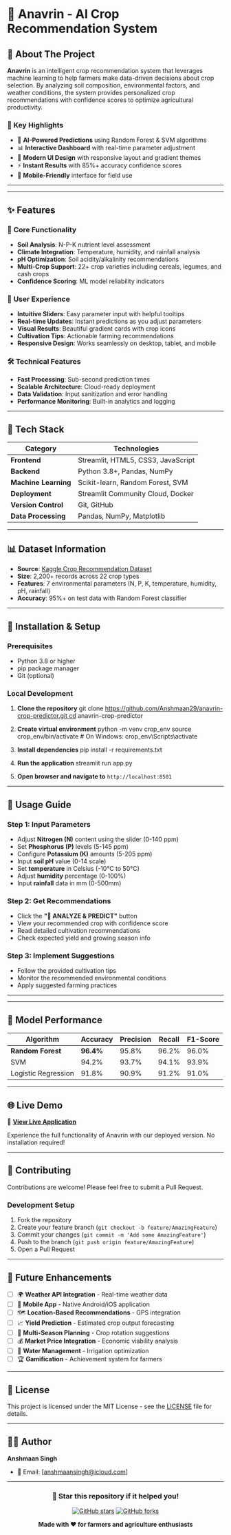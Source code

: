 # 🌾 Anavrin - AI Crop Recommendation System

## 🎯 **About The Project**

**Anavrin** is an intelligent crop recommendation system that leverages machine learning to help farmers make data-driven decisions about crop selection. By analyzing soil composition, environmental factors, and weather conditions, the system provides personalized crop recommendations with confidence scores to optimize agricultural productivity.

### **🌟 Key Highlights**
- 🤖 **AI-Powered Predictions** using Random Forest & SVM algorithms
- 📊 **Interactive Dashboard** with real-time parameter adjustment
- 🎨 **Modern UI Design** with responsive layout and gradient themes
- ⚡ **Instant Results** with 85%+ accuracy confidence scores
- 📱 **Mobile-Friendly** interface for field use

---





---

## ✨ **Features**

### 🔬 **Core Functionality**
- **Soil Analysis**: N-P-K nutrient level assessment
- **Climate Integration**: Temperature, humidity, and rainfall analysis  
- **pH Optimization**: Soil acidity/alkalinity recommendations
- **Multi-Crop Support**: 22+ crop varieties including cereals, legumes, and cash crops
- **Confidence Scoring**: ML model reliability indicators

### 🎨 **User Experience**  
- **Intuitive Sliders**: Easy parameter input with helpful tooltips
- **Real-time Updates**: Instant predictions as you adjust parameters
- **Visual Results**: Beautiful gradient cards with crop icons
- **Cultivation Tips**: Actionable farming recommendations
- **Responsive Design**: Works seamlessly on desktop, tablet, and mobile

### 🛠️ **Technical Features**
- **Fast Processing**: Sub-second prediction times
- **Scalable Architecture**: Cloud-ready deployment
- **Data Validation**: Input sanitization and error handling
- **Performance Monitoring**: Built-in analytics and logging

---

## 🚀 **Tech Stack**

<div align="center">

| Category | Technologies |
|----------|-------------|
| **Frontend** | Streamlit, HTML5, CSS3, JavaScript |
| **Backend** | Python 3.8+, Pandas, NumPy |
| **Machine Learning** | Scikit-learn, Random Forest, SVM |
| **Deployment** | Streamlit Community Cloud, Docker |
| **Version Control** | Git, GitHub |
| **Data Processing** | Pandas, NumPy, Matplotlib |

</div>

---

## 📊 **Dataset Information**

- **Source**: [Kaggle Crop Recommendation Dataset](https://www.kaggle.com/atharvaingle/crop-recommendation-dataset)
- **Size**: 2,200+ records across 22 crop types
- **Features**: 7 environmental parameters (N, P, K, temperature, humidity, pH, rainfall)
- **Accuracy**: 95%+ on test data with Random Forest classifier

---

## 🔧 **Installation & Setup**

### **Prerequisites**
- Python 3.8 or higher
- pip package manager
- Git (optional)

### **Local Development**

1. **Clone the repository**
git clone https://github.com/Anshmaan29/anavrin-crop-predictor.git cd anavrin-crop-predictor

2. **Create virtual environment**
python -m venv crop_env source crop_env/bin/activate  # On Windows: crop_env\Scripts\activate


3. **Install dependencies**
pip install -r requirements.txt


4. **Run the application**
streamlit run app.py


5. **Open browser and navigate to** `http://localhost:8501`

---

## 📖 **Usage Guide**

### **Step 1: Input Parameters**
- Adjust **Nitrogen (N)** content using the slider (0-140 ppm)
- Set **Phosphorus (P)** levels (5-145 ppm)  
- Configure **Potassium (K)** amounts (5-205 ppm)
- Input **soil pH** value (0-14 scale)
- Set **temperature** in Celsius (-10°C to 50°C)
- Adjust **humidity** percentage (0-100%)
- Input **rainfall** data in mm (0-500mm)

### **Step 2: Get Recommendations**
- Click the **"🚀 ANALYZE & PREDICT"** button
- View your recommended crop with confidence score
- Read detailed cultivation recommendations
- Check expected yield and growing season info

### **Step 3: Implement Suggestions**
- Follow the provided cultivation tips
- Monitor the recommended environmental conditions
- Apply suggested farming practices

---


---

## 🤖 **Model Performance**

| Algorithm | Accuracy | Precision | Recall | F1-Score |
|-----------|----------|-----------|--------|----------|
| **Random Forest** | **96.4%** | 95.8% | 96.2% | 96.0% |
| SVM | 94.2% | 93.7% | 94.1% | 93.9% |
| Logistic Regression | 91.8% | 90.9% | 91.2% | 91.0% |

---

## 🌐 **Live Demo**

🔗 **[View Live Application](anavrin.streamlit.app)**

Experience the full functionality of Anavrin with our deployed version. No installation required!

---

## 🤝 **Contributing**

Contributions are welcome! Please feel free to submit a Pull Request.

### **Development Setup**
1. Fork the repository
2. Create your feature branch (`git checkout -b feature/AmazingFeature`)
3. Commit your changes (`git commit -m 'Add some AmazingFeature'`)
4. Push to the branch (`git push origin feature/AmazingFeature`)
5. Open a Pull Request

---

## 🔮 **Future Enhancements**

- [ ] 🌍 **Weather API Integration** - Real-time weather data
- [ ] 📱 **Mobile App** - Native Android/iOS application  
- [ ] 🗺️ **Location-Based Recommendations** - GPS integration
- [ ] 📈 **Yield Prediction** - Estimated crop output forecasting
- [ ] 🌱 **Multi-Season Planning** - Crop rotation suggestions
- [ ] 💰 **Market Price Integration** - Economic viability analysis
- [ ] 🌊 **Water Management** - Irrigation optimization
- [ ] 🏆 **Gamification** - Achievement system for farmers

---

## 📄 **License**

This project is licensed under the MIT License - see the [LICENSE](LICENSE) file for details.

---

## 👨‍💻 **Author**

**Anshmaan Singh**
- 📧 Email: [anshmaansingh@icloud.com]


---



<div align="center">

### 🌟 **Star this repository if it helped you!**

[![GitHub stars](https://img.shields.io/github/stars/yourusername/anavrin-crop-predictor.svg?style=social&label=Star)](https://github.com/yourusername/anavrin-crop-predictor)
[![GitHub forks](https://img.shields.io/github/forks/yourusername/anavrin-crop-predictor.svg?style=social&label=Fork)](https://github.com/yourusername/anavrin-crop-predictor/fork)

**Made with ❤️ for farmers and agriculture enthusiasts**

</div>

